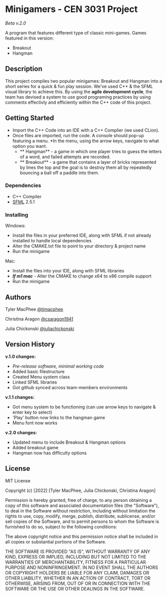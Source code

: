 # Minigamers - CEN 3031 Project 

_Beta v.2.0_

A program that features different type of classic mini-games. Games featured in this version:
* Breakout
* Hangman

## Description

This project compiles two popular minigames: Breakout and Hangman into a short series for a quick & fun play session. We've used C++ & the SFML visual library to achieve this. By using the **agile development cycle**, the team has devised a system to use good programing practices by using comments effectivly and efficiently within the C++ code of this project.


## Getting Started 

* Import the C++ Code into an IDE with a C++ Complier (we used CLion).
* Once files are imported, run the code. A console should pop-up featuring a menu. 
*In the menu, using the arrow keys, navigate to what option you want.
  * ** Hangman** - a game in which one player tries to guess the letters of a word, and failed attempts are recorded.
  * ** Breakout** - a game that contains a layer of bricks represented by lines the top and the goal is to destroy them all by repeatedly bouncing a ball off     a paddle into them.

### Dependencies

* C++ Compiler
* [SFML](sfml-dev.org) 2.5.1

### Installing

Windows:  
- Install the files in your preferred IDE, along with SFML if not already installed to handle local dependencies
- Alter the CMAKE.txt file to point to your directory & project name
- Run the minigame  

Mac:
- Install the files into your IDE, along with SFML libraries
- ***If m1 mac** -* Alter the CMAKE to change x64 to x86 compile support
- Run the minigame

## Authors

Tyler MacPhee
[@tjmacphee](https://github.com/tjmacphee)

Christina Aragon
[@csaragon1941](https://github.com/csaragon1941)

Julia Chickonski
[@juliachickonski](https://github.com/juliachickonski)


## Version History

**v.1.0 changes:**
- _Pre-release software, minimal working code_
- Added basic filestructure
- Created Menu system class
- Linked SFML libraries
- Got github synced across team-members environments

**v.1.1 changes:**
- Got menu system to be functioning (can use arrow keys to navigate & enter key to select)
- 'Play' button now links to the hangman game
- Menu font now works

**v.2.0 changes:**
- Updated menu to include Breakout & Hangman options
- Added breakout game
- Hangman now has difficulty options

## License

MIT License

Copyright (c) [2022] [Tyler MacPhee, Julia Chickonski, Christina Aragon]

Permission is hereby granted, free of charge, to any person obtaining a copy
of this software and associated documentation files (the "Software"), to deal
in the Software without restriction, including without limitation the rights
to use, copy, modify, merge, publish, distribute, sublicense, and/or sell
copies of the Software, and to permit persons to whom the Software is
furnished to do so, subject to the following conditions:

The above copyright notice and this permission notice shall be included in all
copies or substantial portions of the Software.

THE SOFTWARE IS PROVIDED "AS IS", WITHOUT WARRANTY OF ANY KIND, EXPRESS OR
IMPLIED, INCLUDING BUT NOT LIMITED TO THE WARRANTIES OF MERCHANTABILITY,
FITNESS FOR A PARTICULAR PURPOSE AND NONINFRINGEMENT. IN NO EVENT SHALL THE
AUTHORS OR COPYRIGHT HOLDERS BE LIABLE FOR ANY CLAIM, DAMAGES OR OTHER
LIABILITY, WHETHER IN AN ACTION OF CONTRACT, TORT OR OTHERWISE, ARISING FROM,
OUT OF OR IN CONNECTION WITH THE SOFTWARE OR THE USE OR OTHER DEALINGS IN THE
SOFTWARE.

